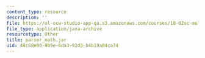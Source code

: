 ```yaml
---
content_type: resource
description: ''
file: https://ol-ocw-studio-app-qa.s3.amazonaws.com/courses/18-02sc-multivariable-calculus-fall-2010/48c68e809b9e6da392d3b4b19a04ca74_parser_math.jar
file_type: application/java-archive
resourcetype: Other
title: parser_math.jar
uid: 48c68e80-9b9e-6da3-92d3-b4b19a04ca74
---
```


